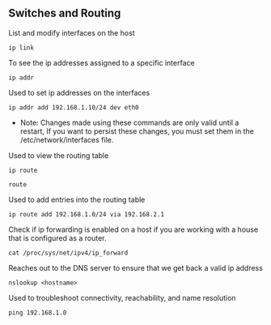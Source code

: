 ## Switches and Routing

List and modify interfaces on the host
```
ip link
```

To see the ip addresses assigned to a specific interface
```
ip addr
```

Used to set ip addresses on the interfaces
```
ip addr add 192.168.1.10/24 dev eth0
```

- Note: Changes made using these commands are only valid until a restart, If you want to persist these changes, you must set them in the /etc/network/interfaces file.

Used to view the routing table
```
ip route
```
```
route
```

Used to add entries into the routing table
```
ip route add 192.168.1.0/24 via 192.168.2.1
```

Check if ip forwarding is enabled on a host if you are working with a house that is configured as a router.
```
cat /proc/sys/net/ipv4/ip_forward
```

Reaches out to the DNS server to ensure that we get back a valid ip address
```
nslookup <hostname>
```

Used to troubleshoot connectivity, reachability, and name resolution
```
ping 192.168.1.0
```

<br>
